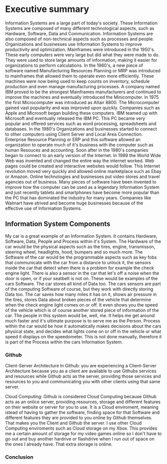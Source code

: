 # Executive summary 
Information Systems are a large part of today's society. These Information Systems are composed of many different technological aspects, such as Hardware, Software, Data and Communication. Information Systems are also composed of non-technical aspects such as processes and people. Organizations and businesses use Information Systems to improve productivity and optimization. Mainframes were introduced in the 1950's. These early computers were very large but did what they were made to do. They were used to store large amounts of information, making it easier for organizations to perform calculations. In the 1960's, a new piece of software named Manufacturing Resources Planning or MRP was introduced to mainframes that allowed them to operate even more efficiently. These machines were now being used to keep counts on inventory, schedule production and even manage manufacturing processes. A company named IBM proved to be the strongest Mainframes manufacturers and continued to improve the machines and eventually introduced the Minicomputer. In 1975 the first Microcomputer was introduced as Altair 8800. The Microcomputer gained vast popularity and was improved upon quickly. Companies such as Apple and Microsoft began building these computers. IBM teamed up with Microsoft and eventually released the IBM PC. This PC became very popular and offered services such as word processing, spreadsheets and databases. In the 1980's Organizations and businesses started to connect to other computers using Client Server and Local Area Connection. Enterprise Resource Planning or ERP and this software allowed an organization to operate much of it's business with the computer such as human Resouces and accounting. Soon after in the 1980's companies began to connect to an early version of the Internet. In 1989 the World Wide Web was invented and changed the entire way the internet worked. Web pages could be created and interactive websites would follow. This Internet revolution moved very quickly and allowed online marketplace such as Ebay or Amazon. Online technologies and businesses put video stores and travel agencies out of business. Many pieces of software have been invented to improve how the computer can be used as a legendary Information System and just recently tablets and smartphones have become more popular than the PC that has dominated the industry for many years. Companies like Walmart have strived and become huge businesses because of the effective use of Information Systems.

## Information System Components
My car is a great example of an Information System. It contains Hardware, Software, Data, People and Process within it's System. The Hardware of the car would be the physical aspects such as the tires, engine, transmisson, steering wheel, headlights, hood, bumpers and so much more. The Software of the car would be the programmable aspects such as key fobs that communicate with the car from a distance to unlock it, the sensors inside the car that detect when there is a problem for example the check engine light. There is also a sensor in the car that let's off a noise when the door is open, or if your seatbelt is not on. These would be examples of the cars Software. The car stores all kind of Data too. The cars sensors are part of the computing Software of course, but they work with directly storing Data too. The car saves how many miles it has on it, shows air pressure in the tires, stores Data about broken pieces of the vehicle that determine when the check engine light comes on or off. It even shows you the speed of the vehicle which is of course another stored piece of information of the car. The people in this system would be, well, me. It helps me get around much faster and it's ultimate purpose is to serve me as the Person. Process within the car would be how it automatically makes decisions about the cars physical state, and decides what lights come on or off in the vehicle or what speed it displays on the speedometer. This is not done manually, therefore it is part of the Process within the cars Information System.

### Github
Client-Server Architecture
In Github: you are experiencing a Client-Server Architecture because you as a client are available to use Githubs services and resources while Github acts as the server, providing those services and resources to you and communicating you with other clients using that same server.

Cloud Computing: Github is considered Cloud Computing because Github acts as an onlice server, providing resources, storage and different features on their website or server for you to use. It is a Cloud enviroment, meaning istead of having to gather the software, finding space for that Software and different features they are provided to you online by Github themselves. That makes you the Client and Github the server. I use other Cloud Computing enviroments such as Cloud storage on my Xbox. This provides me a certain amount of storage for my video games online so I don't have to go out and buy another hardrive or flashdrive when I run out of space on the ones I already have. That extra storage is online. 
### Conclusion
